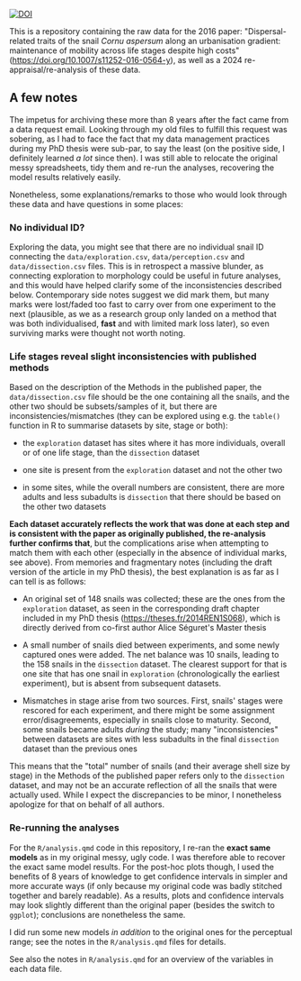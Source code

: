 [![DOI](https://zenodo.org/badge/DOI/10.5281/zenodo.14508705.svg)](https://doi.org/10.5281/zenodo.14508705)

This is a repository containing the raw data for the 2016 paper:  "Dispersal-related traits of the snail _Cornu aspersum_ along an urbanisation gradient: maintenance of mobility across life stages despite high costs" (<https://doi.org/10.1007/s11252-016-0564-y>), as well as a 2024 re-appraisal/re-analysis of these data.

## A few notes
 
 The impetus for archiving these more than 8 years after the fact came from a data request email. Looking through my old files to fulfill this request was sobering, as I had to face the fact that my data management practices during my PhD thesis were sub-par, to say the least (on the positive side, I definitely learned _a lot_ since then).
 I was still able to relocate the original messy spreadsheets, tidy them and re-run the analyses, recovering the model results relatively easily.
 
 Nonetheless, some explanations/remarks to those who would look through these data and have questions in some places:

### No individual ID?

Exploring the data, you might see that there are no individual snail ID connecting the `data/exploration.csv`, `data/perception.csv` and `data/dissection.csv` files. This is in retrospect a massive blunder, as connecting exploration to morphology could be useful in future analyses, and this would have helped clarify some of the inconsistencies described below. Contemporary side notes suggest we did mark them, but many marks were lost/faded too fast to carry over from one experiment to the next (plausible, as we as a research group only landed on a method that was both individualised, **fast** and with limited mark loss later), so even surviving marks were thought not worth noting.
  
### Life stages reveal slight inconsistencies with published methods

Based on the description of the Methods in the published paper, the `data/dissection.csv` file should be the one containing all the snails, and the other two should be subsets/samples of it, but there are inconsistencies/mismatches (they can be explored using e.g. the `table()` function in R to summarise datasets by site, stage or both):

- the `exploration` dataset has sites where it has more individuals, overall or of one life stage, than the `dissection` dataset
  
- one site is present from the `exploration` dataset and not the other two

- in some sites, while the overall numbers are consistent, there are more adults and less subadults is `dissection` that there should be based on the other two datasets

**Each dataset accurately reflects the work that was done at each step and is consistent with the paper as originally published, the re-analysis further confirms that**, but the complications arise when attempting to match them with each other (especially in the absence of individual marks, see above). From memories and fragmentary notes (including the draft version of the article in my PhD thesis), the best explanation is as far as I can tell is as follows: 

- An original set of 148 snails was collected; these are the ones from the `exploration` dataset, as seen in the corresponding draft chapter included in my PhD thesis (https://theses.fr/2014REN1S068), which is directly derived from co-first author Alice Séguret's Master thesis

- A small number of snails died between experiments, and some newly captured ones were added. The net balance was 10 snails, leading to the 158 snails in the `dissection` dataset. The clearest support for that is one site that has one snail in `exploration` (chronologically the earliest experiment), but is absent from subsequent datasets.

- Mismatches in stage arise from two sources. First, snails' stages were rescored for each experiment, and there might be some assignment error/disagreements, especially in snails close to maturity. Second, some snails became adults _during_ the study; many "inconsistencies" between datasets are sites with less subadults in the final `dissection` dataset than the previous ones

This means that the "total" number of snails (and their average shell size by stage) in the Methods of the published paper refers only to the `dissection` dataset, and may not be an accurate reflection of all the snails that were actually used. While I expect the discrepancies to be minor, I nonetheless apologize for that on behalf of all authors.

### Re-running the analyses

For the `R/analysis.qmd` code in this repository, I re-ran the **exact same models** as in my original messy, ugly code. I was therefore able to recover the exact same model results. For the post-hoc plots though, I used the benefits of 8 years of knowledge to get confidence intervals in simpler and more accurate ways (if only because my original code was badly stitched together and barely readable). As a results, plots and confidence intervals may look slightly different than the original paper (besides the switch to `ggplot`); conclusions are nonetheless the same.

I did run some new models _in addition_ to the original ones for the perceptual range; see the notes in the `R/analysis.qmd` files for details.

See also the notes in `R/analysis.qmd` for an overview of the variables in each data file.
